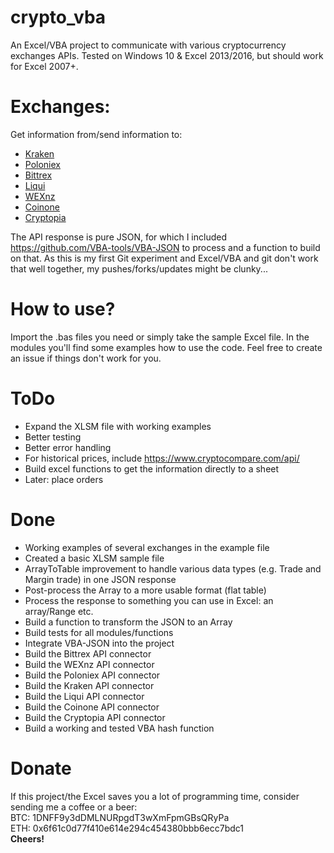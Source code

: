 # crypto_vba
An Excel/VBA project to communicate with various cryptocurrency exchanges APIs. Tested on Windows 10 & Excel 2013/2016, but should work for Excel 2007+.

# Exchanges:
Get information from/send information to:
- [Kraken](https://www.kraken.com/)
- [Poloniex](https://www.poloniex.com/) 
- [Bittrex](https://www.bittrex.com/) 
- [Liqui](https://liqui.io/)
- [WEXnz](https://wex.nz/)
- [Coinone](https://coinone.co.kr/)
- [Cryptopia](https://www.cryptopia.co.nz/)


The API response is pure JSON, for which I included https://github.com/VBA-tools/VBA-JSON to process and a function to build on that.
As this is my first Git experiment and Excel/VBA and git don't work that well together, my pushes/forks/updates might be clunky...

# How to use?
Import the .bas files you need or simply take the sample Excel file. In the modules you'll find some examples how to use the code. Feel free to create an issue if things don't work for you.

# ToDo
- Expand the XLSM file with working examples
- Better testing
- Better error handling
- For historical prices, include https://www.cryptocompare.com/api/
- Build excel functions to get the information directly to a sheet
- Later: place orders

# Done
- Working examples of several exchanges in the example file
- Created a basic XLSM sample file
- ArrayToTable improvement to handle various data types (e.g. Trade and Margin trade) in one JSON response
- Post-process the Array to a more usable format (flat table)
- Process the response to something you can use in Excel: an array/Range etc.
- Build a function to transform the JSON to an Array
- Build tests for all modules/functions
- Integrate VBA-JSON into the project
- Build the Bittrex API connector
- Build the WEXnz API connector
- Build the Poloniex API connector
- Build the Kraken API connector
- Build the Liqui API connector
- Build the Coinone API connector
- Build the Cryptopia API connector
- Build a working and tested VBA hash function

# Donate
If this project/the Excel saves you a lot of programming time, consider sending me a coffee or a beer:<br/>
BTC: 1DNFF9y3dDMLNURpgdT3wXmFpmGBsQRyPa <br/>
ETH: 0x6f61c0d77f410e614e294c454380bbb6ecc7bdc1<br/>
<b>Cheers!</b>